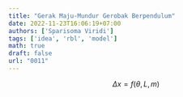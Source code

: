 ```yaml
---
title: "Gerak Maju-Mundur Gerobak Berpendulum"
date: 2022-11-23T16:06:19+07:00
authors: ['Sparisoma Viridi']
tags: ['idea', 'rbl', 'model']
math: true
draft: false
url: "0011"
---
```


$$
\Delta x = f(\theta, L, m)
$$